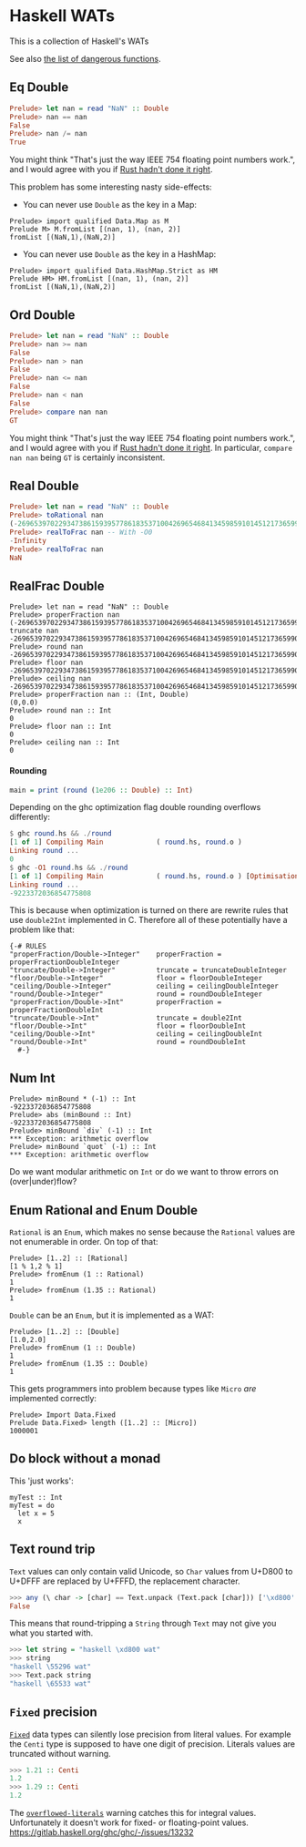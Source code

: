 # Haskell WATs

This is a collection of Haskell's WATs

See also [the list of dangerous functions](https://github.com/NorfairKing/haskell-dangerous-functions).

## Eq Double

``` haskell
Prelude> let nan = read "NaN" :: Double
Prelude> nan == nan
False
Prelude> nan /= nan
True
```

You might think "That's just the way IEEE 754 floating point numbers work.", and I would agree with you if [Rust hadn't done it right](https://doc.rust-lang.org/std/cmp/trait.PartialEq.html).

This problem has some interesting nasty side-effects:

* You can never use `Double` as the key in a Map:

```
Prelude> import qualified Data.Map as M
Prelude M> M.fromList [(nan, 1), (nan, 2)]
fromList [(NaN,1),(NaN,2)]
```

* You can never use `Double` as the key in a HashMap:

```
Prelude> import qualified Data.HashMap.Strict as HM
Prelude HM> HM.fromList [(nan, 1), (nan, 2)]
fromList [(NaN,1),(NaN,2)]
```

## Ord Double

``` haskell
Prelude> let nan = read "NaN" :: Double
Prelude> nan >= nan
False
Prelude> nan > nan
False
Prelude> nan <= nan
False
Prelude> nan < nan
False
Prelude> compare nan nan
GT
```

You might think "That's just the way IEEE 754 floating point numbers work.", and I would agree with you if [Rust hadn't done it right](https://doc.rust-lang.org/std/cmp/trait.PartialOrd.html).
In particular, `compare nan nan` being `GT` is certainly inconsistent.

## Real Double

``` Haskell
Prelude> let nan = read "NaN" :: Double
Prelude> toRational nan
(-269653970229347386159395778618353710042696546841345985910145121736599013708251444699062715983611304031680170819807090036488184653221624933739271145959211186566651840137298227914453329401869141179179624428127508653257226023513694322210869665811240855745025766026879447359920868907719574457253034494436336205824) % 1
Prelude> realToFrac nan -- With -O0
-Infinity
Prelude> realToFrac nan
NaN
```

## RealFrac Double

```
Prelude> let nan = read "NaN" :: Double
Prelude> properFraction nan
(-269653970229347386159395778618353710042696546841345985910145121736599013708251444699062715983611304031680170819807090036488184653221624933739271145959211186566651840137298227914453329401869141179179624428127508653257226023513694322210869665811240855745025766026879447359920868907719574457253034494436336205824,0.0)
truncate nan
-269653970229347386159395778618353710042696546841345985910145121736599013708251444699062715983611304031680170819807090036488184653221624933739271145959211186566651840137298227914453329401869141179179624428127508653257226023513694322210869665811240855745025766026879447359920868907719574457253034494436336205824
Prelude> round nan
-269653970229347386159395778618353710042696546841345985910145121736599013708251444699062715983611304031680170819807090036488184653221624933739271145959211186566651840137298227914453329401869141179179624428127508653257226023513694322210869665811240855745025766026879447359920868907719574457253034494436336205824
Prelude> floor nan
-269653970229347386159395778618353710042696546841345985910145121736599013708251444699062715983611304031680170819807090036488184653221624933739271145959211186566651840137298227914453329401869141179179624428127508653257226023513694322210869665811240855745025766026879447359920868907719574457253034494436336205824
Prelude> ceiling nan
-269653970229347386159395778618353710042696546841345985910145121736599013708251444699062715983611304031680170819807090036488184653221624933739271145959211186566651840137298227914453329401869141179179624428127508653257226023513694322210869665811240855745025766026879447359920868907719574457253034494436336205824
Prelude> properFraction nan :: (Int, Double)
(0,0.0)
Prelude> round nan :: Int
0
Prelude> floor nan :: Int
0
Prelude> ceiling nan :: Int
0
```
#### Rounding
```haskell
main = print (round (1e206 :: Double) :: Int)
```
Depending on the ghc optimization flag double rounding overflows differently:
```haskell
$ ghc round.hs && ./round
[1 of 1] Compiling Main             ( round.hs, round.o )
Linking round ...
0
$ ghc -O1 round.hs && ./round
[1 of 1] Compiling Main             ( round.hs, round.o ) [Optimisation flags changed]
Linking round ...
-9223372036854775808
```
This is because when optimization is turned on there are rewrite rules that use `double2Int` implemented in C. Therefore all of these potentially have a problem like that:
```
{-# RULES
"properFraction/Double->Integer"    properFraction = properFractionDoubleInteger
"truncate/Double->Integer"          truncate = truncateDoubleInteger
"floor/Double->Integer"             floor = floorDoubleInteger
"ceiling/Double->Integer"           ceiling = ceilingDoubleInteger
"round/Double->Integer"             round = roundDoubleInteger
"properFraction/Double->Int"        properFraction = properFractionDoubleInt
"truncate/Double->Int"              truncate = double2Int
"floor/Double->Int"                 floor = floorDoubleInt
"ceiling/Double->Int"               ceiling = ceilingDoubleInt
"round/Double->Int"                 round = roundDoubleInt
  #-}
```

## Num Int

```
Prelude> minBound * (-1) :: Int
-9223372036854775808
Prelude> abs (minBound :: Int)
-9223372036854775808
Prelude> minBound `div` (-1) :: Int
*** Exception: arithmetic overflow
Prelude> minBound `quot` (-1) :: Int
*** Exception: arithmetic overflow
```

Do we want modular arithmetic on `Int` or do we want to throw errors on (over|under)flow?

## Enum Rational and Enum Double

`Rational` is an `Enum`, which makes no sense because the `Rational` values are not enumerable in order.
On top of that:

```
Prelude> [1..2] :: [Rational]
[1 % 1,2 % 1]
Prelude> fromEnum (1 :: Rational)
1
Prelude> fromEnum (1.35 :: Rational)
1
```

`Double` can be an `Enum`, but it is implemented as a WAT:

```
Prelude> [1..2] :: [Double]
[1.0,2.0]
Prelude> fromEnum (1 :: Double)
1
Prelude> fromEnum (1.35 :: Double)
1
```

This gets programmers into problem because types like `Micro` _are_ implemented correctly:

```
Prelude> Import Data.Fixed
Prelude Data.Fixed> length ([1..2] :: [Micro])
1000001
```


## Do block without a monad

This 'just works':

```
myTest :: Int
myTest = do
  let x = 5
  x
```

## Text round trip

`Text` values can only contain valid Unicode, so `Char` values from U+D800 to U+DFFF are replaced by U+FFFD, the replacement character.

``` hs
>>> any (\ char -> [char] == Text.unpack (Text.pack [char])) ['\xd800' .. '\xdfff']
False
```

This means that round-tripping a `String` through `Text` may not give you what you started with.

``` hs
>>> let string = "haskell \xd800 wat"
>>> string
"haskell \55296 wat"
>>> Text.pack string
"haskell \65533 wat"
```

## `Fixed` precision

[`Fixed`](https://hackage.haskell.org/package/base-4.15.0.0/docs/Data-Fixed.html) data types can silently lose precision from literal values.
For example the `Centi` type is supposed to have one digit of precision.
Literals values are truncated without warning.

``` hs
>>> 1.21 :: Centi
1.2
>>> 1.29 :: Centi
1.2
```

The [`overflowed-literals`](https://downloads.haskell.org/~ghc/9.0.1/docs/html/users_guide/using-warnings.html#ghc-flag--Woverflowed-literals) warning catches this for integral values.
Unfortunately it doesn't work for fixed- or floating-point values.
<https://gitlab.haskell.org/ghc/ghc/-/issues/13232>

